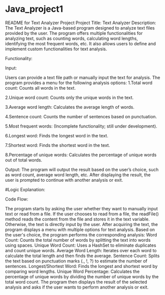 # Java_project1

README for Text Analyzer Project
Project Title: Text Analyzer
Description:
The Text Analyzer is a Java-based program designed to analyze text files provided by the user. The program offers multiple functionalities for analyzing text, such as counting words, calculating word lengths, identifying the most frequent words, etc. It also allows users to define and implement custom functionalities for text analysis.

Functionality:

Input:

Users can provide a text file path or manually input the text for analysis.
The program provides a menu for the following analysis options:
1.Total word count: Counts all words in the text.

2.Unique word count: Counts only the unique words in the text.

3.Average word length: Calculates the average length of words.

4.Sentence count: Counts the number of sentences based on punctuation.

5.Most frequent words: (Incomplete functionality; still under development).

6.Longest word: Finds the longest word in the text.

7.Shortest word: Finds the shortest word in the text.

8.Percentage of unique words: Calculates the percentage of unique words out of total words.


Output:
The program will output the result based on the user’s choice, such as word count, average word length, etc.
After displaying the result, the user is prompted to continue with another analysis or exit.


#Logic Explanation:

Code Flow:

The program starts by asking the user whether they want to manually input text or read from a file.
If the user chooses to read from a file, the readFile() method reads the content from the file and stores it in the text variable. Otherwise, the text is directly input by the user.
After acquiring the text, the program displays a menu with multiple options for text analysis.
Based on the user's choice, the program performs the corresponding analysis:
Word Count: Counts the total number of words by splitting the text into words using spaces.
Unique Word Count: Uses a HashSet to eliminate duplicates and count unique words.
Average Word Length: Iterates over each word to calculate the total length and then finds the average.
Sentence Count: Splits the text based on punctuation marks (., !, ?) to estimate the number of sentences.
Longest/Shortest Word: Finds the longest and shortest word by comparing word lengths.
Unique Word Percentage: Calculates the percentage of unique words by dividing the number of unique words by the total word count.
The program then displays the result of the selected analysis and asks if the user wants to perform another analysis or exit.
